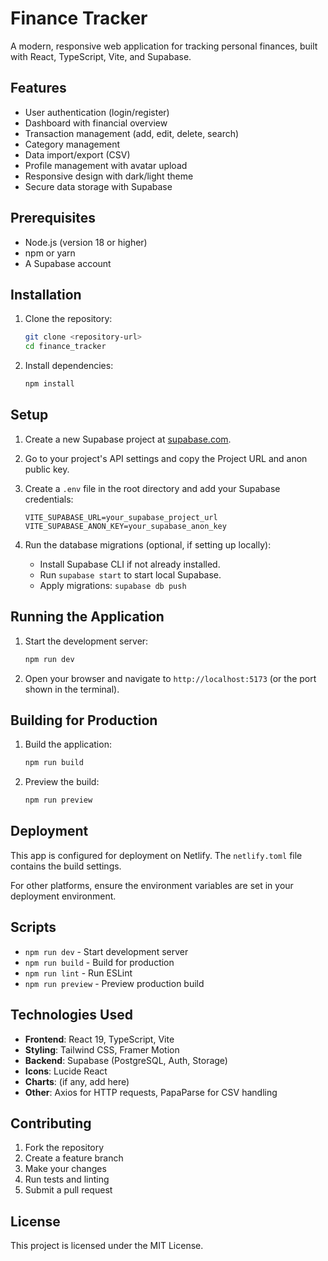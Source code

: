 # Finance Tracker

A modern, responsive web application for tracking personal finances, built with React, TypeScript, Vite, and Supabase.

## Features

- User authentication (login/register)
- Dashboard with financial overview
- Transaction management (add, edit, delete, search)
- Category management
- Data import/export (CSV)
- Profile management with avatar upload
- Responsive design with dark/light theme
- Secure data storage with Supabase

## Prerequisites

- Node.js (version 18 or higher)
- npm or yarn
- A Supabase account

## Installation

1. Clone the repository:
   ```bash
   git clone <repository-url>
   cd finance_tracker
   ```

2. Install dependencies:
   ```bash
   npm install
   ```

## Setup

1. Create a new Supabase project at [supabase.com](https://supabase.com).

2. Go to your project's API settings and copy the Project URL and anon public key.

3. Create a `.env` file in the root directory and add your Supabase credentials:
   ```
   VITE_SUPABASE_URL=your_supabase_project_url
   VITE_SUPABASE_ANON_KEY=your_supabase_anon_key
   ```

4. Run the database migrations (optional, if setting up locally):
   - Install Supabase CLI if not already installed.
   - Run `supabase start` to start local Supabase.
   - Apply migrations: `supabase db push`

## Running the Application

1. Start the development server:
   ```bash
   npm run dev
   ```

2. Open your browser and navigate to `http://localhost:5173` (or the port shown in the terminal).

## Building for Production

1. Build the application:
   ```bash
   npm run build
   ```

2. Preview the build:
   ```bash
   npm run preview
   ```

## Deployment

This app is configured for deployment on Netlify. The `netlify.toml` file contains the build settings.

For other platforms, ensure the environment variables are set in your deployment environment.

## Scripts

- `npm run dev` - Start development server
- `npm run build` - Build for production
- `npm run lint` - Run ESLint
- `npm run preview` - Preview production build

## Technologies Used

- **Frontend**: React 19, TypeScript, Vite
- **Styling**: Tailwind CSS, Framer Motion
- **Backend**: Supabase (PostgreSQL, Auth, Storage)
- **Icons**: Lucide React
- **Charts**: (if any, add here)
- **Other**: Axios for HTTP requests, PapaParse for CSV handling

## Contributing

1. Fork the repository
2. Create a feature branch
3. Make your changes
4. Run tests and linting
5. Submit a pull request

## License

This project is licensed under the MIT License.
